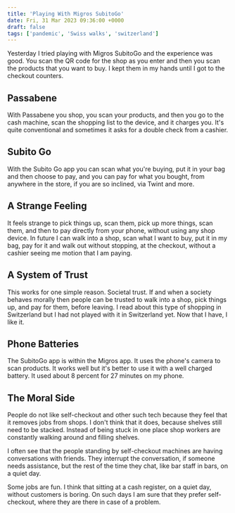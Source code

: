 ```yaml
---
title: 'Playing With Migros SubitoGo'
date: Fri, 31 Mar 2023 09:36:00 +0000
draft: false
tags: ['pandemic', 'Swiss walks', 'switzerland']
---
```


Yesterday I tried playing with Migros SubitoGo and the experience was good. You scan the QR code for the shop as you enter and then you scan the products that you want to buy. I kept them in my hands until I got to the checkout counters.

Passabene
---------

With Passabene you shop, you scan your products, and then you go to the cash machine, scan the shopping list to the device, and it charges you. It's quite conventional and sometimes it asks for a double check from a cashier.

Subito Go
---------

With the Subito Go app you can scan what you're buying, put it in your bag and then choose to pay, and you can pay for what you bought, from anywhere in the store, if you are so inclined, via Twint and more.

A Strange Feeling
-----------------

It feels strange to pick things up, scan them, pick up more things, scan them, and then to pay directly from your phone, without using any shop device. In future I can walk into a shop, scan what I want to buy, put it in my bag, pay for it and walk out without stopping, at the checkout, without a cashier seeing me motion that I am paying.

A System of Trust
-----------------

This works for one simple reason. Societal trust. If and when a society behaves morally then people can be trusted to walk into a shop, pick things up, and pay for them, before leaving. I read about this type of shopping in Switzerland but I had not played with it in Switzerland yet. Now that I have, I like it.

Phone Batteries
---------------

The SubitoGo app is within the Migros app. It uses the phone's camera to scan products. It works well but it's better to use it with a well charged battery. It used about 8 percent for 27 minutes on my phone.

The Moral Side
--------------

People do not like self-checkout and other such tech because they feel that it removes jobs from shops. I don't think that it does, because shelves still need to be stacked. Instead of being stuck in one place shop workers are constantly walking around and filling shelves.

I often see that the people standing by self-checkout machines are having conversations with friends. They interrupt the conversation, if someone needs assistance, but the rest of the time they chat, like bar staff in bars, on a quiet day.

Some jobs are fun. I think that sitting at a cash register, on a quiet day, without customers is boring. On such days I am sure that they prefer self-checkout, where they are there in case of a problem.